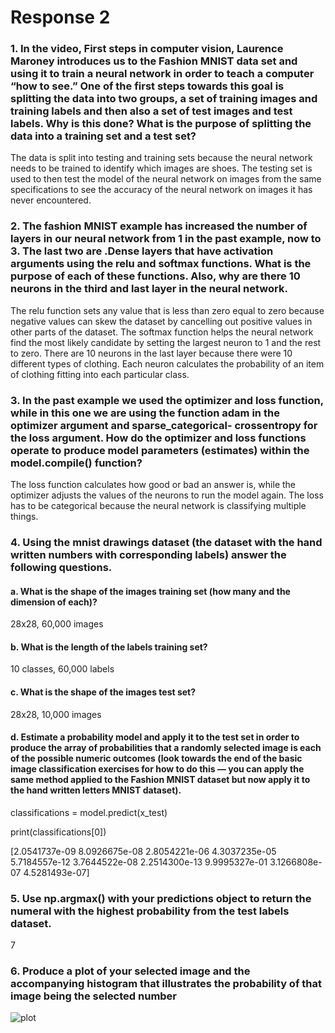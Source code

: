 # Response 2

### 1. In the video, First steps in computer vision, Laurence Maroney introduces us to the Fashion MNIST data set and using it to train a neural network in order to teach a computer “how to see.” One of the first steps towards this goal is splitting the data into two groups, a set of training images and training labels and then also a set of test images and test labels. Why is this done? What is the purpose of splitting the data into a training set and a test set?
The data is split into testing and training sets because the neural network needs to be trained to identify which images are shoes. The testing set is used to then test the model of the neural network on images from the same specifications to see the accuracy of the neural network on images it has never encountered. 

### 2. The fashion MNIST example has increased the number of layers in our neural network from 1 in the past example, now to 3. The last two are .Dense layers that have activation arguments using the relu and softmax functions. What is the purpose of each of these functions. Also, why are there 10 neurons in the third and last layer in the neural network.
The relu function sets any value that is less than zero equal to zero because negative values can skew the dataset by cancelling out positive values in other parts of the dataset. 
The softmax function helps the neural network find the most likely candidate by setting the largest neuron to 1 and the rest to zero.
There are 10 neurons in the last layer because there were 10 different types of clothing. Each neuron calculates the probability of an item of clothing fitting into each particular class. 

### 3. In the past example we used the optimizer and loss function, while in this one we are using the function adam in the optimizer argument and sparse_categorical- crossentropy for the loss argument. How do the optimizer and loss functions operate to produce model parameters (estimates) within the model.compile() function?
The loss function calculates how good or bad an answer is, while the optimizer adjusts the values of the neurons to run the model again. The loss has to be categorical because the neural network is classifying multiple things. 

### 4. Using the mnist drawings dataset (the dataset with the hand written numbers with corresponding labels) answer the following questions.
#### a. What is the shape of the images training set (how many and the dimension of each)?
28x28, 60,000 images

#### b. What is the length of the labels training set?
10 classes, 60,000 labels

#### c. What is the shape of the images test set?
28x28, 10,000 images

#### d. Estimate a probability model and apply it to the test set in order to produce the array of probabilities that a randomly selected image is each of the possible numeric outcomes (look towards the end of the basic image classification exercises for how to do this — you can apply the same method applied to the Fashion MNIST dataset but now apply it to the hand written letters MNIST dataset).

classifications = model.predict(x_test)

print(classifications[0])

[2.0541737e-09 8.0926675e-08 2.8054221e-06 4.3037235e-05 5.7184557e-12
 3.7644522e-08 2.2514300e-13 9.9995327e-01 3.1266808e-07 4.5281493e-07]

### 5. Use np.argmax() with your predictions object to return the numeral with the highest probability from the test labels dataset.
7

### 6. Produce a plot of your selected image and the accompanying histogram that illustrates the probability of that image being the selected number
![plot](https://sglott.github.io/Data310_workbook/Handwritingplot.png)
